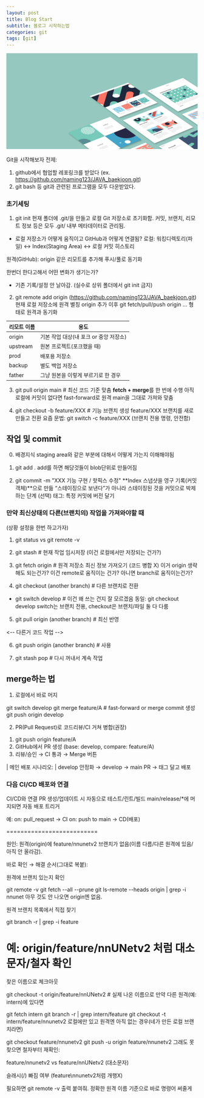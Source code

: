 ```yaml
---
layout: post
title: Blog Start
subtitle: 블로그 시작하는법
categories: git
tags: [git]
---
```


![banner](/assets/images/banners/home.jpeg)

Git을 시작해보자
전제: 
1. github에서 협업할 레포링크를 받았다 (ex. https://github.com/naming123/JAVA_baekjoon.git)
2. git bash 등 git과 관련된 프로그램을 모두 다운받았다.


### 초기세팅

1. git init
현재 폴더에 .git/을 만들고 로컬 Git 저장소로 초기화함.
커밋, 브랜치, 리모트 정보 등은 모두 .git/ 내부 메타데이터로 관리됨.

- 로컬 저장소가 어떻게 움직이고 GitHub과 어떻게 연결됨?
로컬: 워킹디렉토리(파일) ↔ Index(Staging Area) ↔ 로컬 커밋 히스토리

원격(GitHub): origin 같은 리모트를 추가해 푸시/풀로 동기화

한번더 한다고해서 어떤 변화가 생기는가?
- 기존 기록/설정 안 날아감. (실수로 상위 폴더에서 git init 금지)

2. git remote add origin (https://github.com/naming123/JAVA_baekjoon.git)
현재 로컬 저장소에 원격 별칭 origin 추가
이후 git fetch/pull/push origin ... 형태로 원격과 동기화

| 리모트 이름 | 용도 |
|-------------|------|
| origin      | 기본 작업 대상(내 포크 or 중앙 저장소) |
| upstream    | 원본 프로젝트(포크했을 때) |
| prod        | 배포용 저장소 |
| backup      | 별도 백업 저장소 |
| father      | 그냥 원본을 이렇게 부르기로 한 경우 |


3. git pull origin main # 최신 코드 기준 맞춤
**fetch + merge**를 한 번에 수행
아직 로컬에 커밋이 없다면 fast-forward로 원격 main을 그대로 가져와 맞춤

4. git checkout -b feature/XXX  # 기능 브랜치 생성
feature/XXX 브랜치를 새로 만들고 전환
요즘 문법: git switch -c feature/XXX (브랜치 전용 명령, 안전함)


## 작업 및 commit

0. 배경지식
staging area와 같은 부분에 대해서 어떻게 가는지 이해해야됨

1. git add .
add를 하면 해당것들이 blob단위로 만들어짐

2. git commit -m "XXX 기능 구현 / 핫픽스 수정"
**Index 스냅샷을 영구 기록(커밋 객체)**으로 만듦
“스테이징으로 보낸다”가 아니라 스테이징된 것을 커밋으로 박제하는 단계
(선택) 태그: 특정 커밋에 버전 달기


### 만약 최신상태의 다른(브랜치의) 작업을 가져와야할 때
(상황 설정을 한번 하고가자)

1. git status vs git remote -v

2. git stash             # 현재 작업 임시저장
(이건 로컬에서만 저장되는 건가?)

3. git fetch origin      # 원격 저장소 최신 정보 가져오기 (코드 병합 X)
이거 origin 생략해도 되는건가? 이건 remote로 움직이는 건가? 아니면 branch로 움직이는건가?

4. git checkout (another branch)     # 다른 브랜치로 전환

- git switch develop                 # 이건 왜 쓰는 건지 잘 모르겠음
  동일: git checkout develop
  switch는 브랜치 전용, checkout은 브랜치/파일 둘 다 다룸


5. git pull origin (another branch)  # 최신 반영

<-- 다른거 코드 작업 -->

6. git push origin (another branch)  # 사용

7. git stash pop         # 다시 꺼내서 계속 작업


## merge하는 법

1) 로컬에서 바로 머지

git switch develop
git merge feature/A       # fast-forward or merge commit 생성
git push origin develop

2) PR(Pull Request)로 코드리뷰/CI 거쳐 병합(권장)

1. git push origin feature/A
2. GitHub에서 PR 생성 (base: develop, compare: feature/A)
3. 리뷰/승인 → CI 통과 → Merge 버튼

| 메인 배포 시나리오:
| develop 안정화 → develop → main PR → 태그 달고 배포

### 다음 CI/CD 배포와 연결

CI/CD와 연결
PR 생성/업데이트 시 자동으로 테스트/린트/빌드
main/release/*에 머지되면 자동 배포 트리거

예:
on: pull_request → CI
on: push to main → CD(배포)




==========================

원인: 원격(origin)에 feature/nnunetv2 브랜치가 없음(이름 다름/다른 원격에 있음/아직 안 올라감).

바로 확인 → 해결 순서(그대로 복붙):

원격에 브랜치 있는지 확인


git remote -v
git fetch --all --prune
git ls-remote --heads origin | grep -i nnunet
아무 것도 안 나오면 origin엔 없음.

원격 브랜치 목록에서 직접 찾기


git branch -r | grep -i feature
# 예: origin/feature/nnUNetv2  처럼 대소문자/철자 확인
찾은 이름으로 체크아웃


git checkout -t origin/feature/nnUNetv2   # 실제 나온 이름으로
만약 다른 원격(예: intern)에 있다면


git fetch intern
git branch -r | grep intern/feature
git checkout -t intern/feature/nnunetv2
로컬에만 있고 원격엔 아직 없는 경우(네가 만든 로컬 브랜치라면)


git checkout feature/nnunetv2
git push -u origin feature/nnunetv2
그래도 못 찾으면 철자부터 재확인:

feature/nnunetv2 vs feature/nnUNetv2 (대소문자)

슬래시(/) 빠짐 여부 (feature\nnunetv2처럼 개행X)

필요하면 git remote -v 출력 붙여줘. 정확한 원격 이름 기준으로 바로 명령어 써줄게




